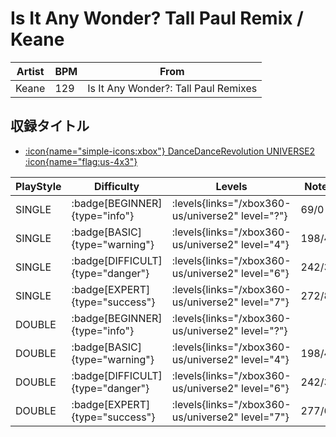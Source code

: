 # Is It Any Wonder? Tall Paul Remix / Keane

|Artist|BPM|From|
|------|---|----|
|Keane|129|Is It Any Wonder?: Tall Paul Remixes|

## 収録タイトル

- [:icon{name="simple-icons:xbox"} DanceDanceRevolution UNIVERSE2 :icon{name="flag:us-4x3"}](/xbox360-us/universe2)

|PlayStyle|Difficulty|Levels|Notes|Movie|
|---------|----------|------|-----|-----|
|SINGLE| :badge[BEGINNER]{type="info"}| :levels{links="/xbox360-us/universe2" level="?"}|69/0||
|SINGLE| :badge[BASIC]{type="warning"}| :levels{links="/xbox360-us/universe2" level="4"}|198/48||
|SINGLE| :badge[DIFFICULT]{type="danger"}| :levels{links="/xbox360-us/universe2" level="6"}|242/36||
|SINGLE| :badge[EXPERT]{type="success"}| :levels{links="/xbox360-us/universe2" level="7"}|272/80||
|DOUBLE| :badge[BEGINNER]{type="info"}| :levels{links="/xbox360-us/universe2" level="?"}|||
|DOUBLE| :badge[BASIC]{type="warning"}| :levels{links="/xbox360-us/universe2" level="4"}|198/49||
|DOUBLE| :badge[DIFFICULT]{type="danger"}| :levels{links="/xbox360-us/universe2" level="6"}|242/36||
|DOUBLE| :badge[EXPERT]{type="success"}| :levels{links="/xbox360-us/universe2" level="7"}|277/69||
